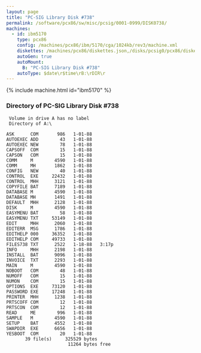 ```yaml
---
layout: page
title: "PC-SIG Library Disk #738"
permalink: /software/pcx86/sw/misc/pcsig/0001-0999/DISK0738/
machines:
  - id: ibm5170
    type: pcx86
    config: /machines/pcx86/ibm/5170/cga/1024kb/rev3/machine.xml
    diskettes: /machines/pcx86/diskettes.json,/disks/pcsig0/pcx86/diskettes.json
    autoGen: true
    autoMount:
      B: "PC-SIG Library Disk #738"
    autoType: $date\r$time\rB:\rDIR\r
---
```


{% include machine.html id="ibm5170" %}

### Directory of PC-SIG Library Disk #738

     Volume in drive A has no label
     Directory of A:\

    ASK      COM       986   1-01-88
    AUTOEXEC ADD        43   1-01-88
    AUTOEXEC NEW        78   1-01-88
    CAPSOFF  COM        15   1-01-88
    CAPSON   COM        15   1-01-88
    COMM     M        4590   1-01-88
    COMM     MH       1862   1-01-88
    CONFIG   NEW        40   1-01-88
    CONTROL  EXE     22432   1-01-88
    CONTROL  MHH      3121   1-01-88
    COPYFILE BAT      7189   1-01-88
    DATABASE M        4590   1-01-88
    DATABASE MH       1491   1-01-88
    DEFAULT  MHH      2128   1-01-88
    DISK     M        4590   1-01-88
    EASYMENU BAT        58   1-01-88
    EASYMENU TXT     53149   1-01-88
    EDIT     MHH      2060   1-01-88
    EDITERR  MSG      1786   1-01-88
    EDITHELP 000     36352   1-01-88
    EDITHELP COM     49733   1-01-88
    FILES738 TXT      2522   1-18-88   3:17p
    INFO     MHH      2198   1-01-88
    INSTALL  BAT      9096   1-01-88
    INVOICE  TXT      2293   1-01-88
    MAIN     M        4590   1-01-88
    NOBOOT   COM        48   1-01-88
    NUMOFF   COM        15   1-01-88
    NUMON    COM        15   1-01-88
    OPTIONS  EXE     73120   1-01-88
    PASSWORD EXE     17248   1-01-88
    PRINTER  MHH      1238   1-01-88
    PRTSCOFF COM        12   1-01-88
    PRTSCON  COM        12   1-01-88
    READ     ME        996   1-01-88
    SAMPLE   M        4590   1-01-88
    SETUP    BAT      4552   1-01-88
    SWAPDIR  EXE      6656   1-01-88
    YESBOOT  COM        20   1-01-88
           39 file(s)     325529 bytes
                           11264 bytes free
